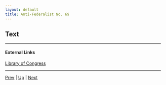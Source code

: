 ```yaml
---
layout: default
title: Anti-Federalist No. 69
---
```


## Text

---
#### External Links
[Library of Congress]()

---

[Prev](68.md) | [Up](README.md) | [Next](70.md)
